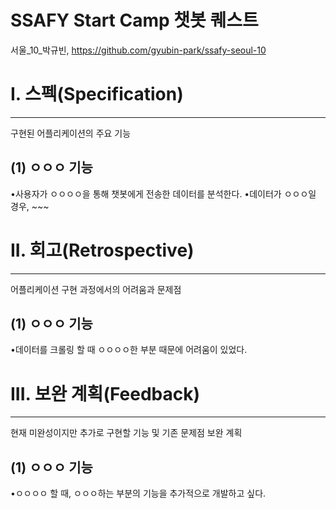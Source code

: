 # SSAFY Start Camp 챗봇 퀘스트

서울_10_박규빈, https://github.com/gyubin-park/ssafy-seoul-10

# I. 스펙(Specification)
----------------------------------------------------------------------
구현된 어플리케이션의 주요 기능

## (1) ㅇㅇㅇ 기능
 •사용자가 ㅇㅇㅇㅇ을 통해 챗봇에게 전송한 데이터를 분석한다.
 •데이터가 ㅇㅇㅇ일 경우, ~~~

# II. 회고(Retrospective)
----------------------------------------------------------------------
어플리케이션 구현 과정에서의 어려움과 문제점

## (1) ㅇㅇㅇ 기능
 •데이터를 크롤링 할 때 ㅇㅇㅇㅇ한 부분 때문에 어려움이 있었다.

# III. 보완 계획(Feedback)
----------------------------------------------------------------------
현재 미완성이지만 추가로 구현할 기능 및 기존 문제점 보완 계획
## (1) ㅇㅇㅇ 기능
 •ㅇㅇㅇㅇ 할 때, ㅇㅇㅇ하는 부분의 기능을 추가적으로 개발하고 싶다.
